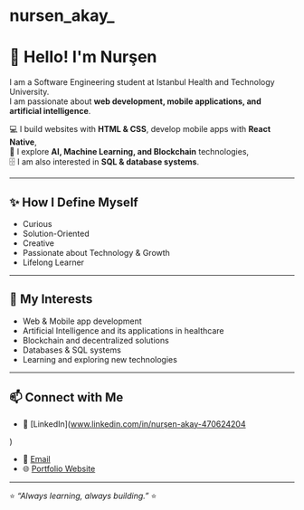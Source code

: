 # nursen_akay_
# 👋 Hello! I'm Nurşen  

I am a Software Engineering student at Istanbul Health and Technology University.  
I am passionate about **web development, mobile applications, and artificial intelligence**.  

💻 I build websites with **HTML & CSS**, develop mobile apps with **React Native**,  
🤖 I explore **AI, Machine Learning, and Blockchain** technologies,  
🗄️ I am also interested in **SQL & database systems**.  

---

## ✨ How I Define Myself
- Curious  
- Solution-Oriented  
- Creative  
- Passionate about Technology & Growth  
- Lifelong Learner  

---

## 🔎 My Interests
- Web & Mobile app development  
- Artificial Intelligence and its applications in healthcare  
- Blockchain and decentralized solutions  
- Databases & SQL systems  
- Learning and exploring new technologies  

---

## 📫 Connect with Me
- 💼 [LinkedIn](www.linkedin.com/in/nurşen-akay-470624204

)  
- 📧 [Email](akay4061513@gmail.com)  
- 🌐 [Portfolio Website]([(https://royalguzellksalonu.netlify.app/)](https://royalguzellksalonu.netlify.app/))  

---

⭐️ *“Always learning, always building.”*  ⭐️
